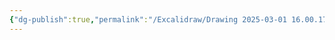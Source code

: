 ```yaml
---
{"dg-publish":true,"permalink":"/Excalidraw/Drawing 2025-03-01 16.00.17.excalidraw/","tags":["excalidraw"]}
---
```

<style> .container {font-family: sans-serif; text-align: center;} .button-wrapper button {z-index: 1;height: 40px; width: 100px; margin: 10px;padding: 5px;} .excalidraw .App-menu_top .buttonList { display: flex;} .excalidraw-wrapper { height: 800px; margin: 50px; position: relative;} :root[dir="ltr"] .excalidraw .layer-ui__wrapper .zen-mode-transition.App-menu_bottom--transition-left {transform: none;} </style><script src="https://cdn.jsdelivr.net/npm/react@17/umd/react.production.min.js"></script><script src="https://cdn.jsdelivr.net/npm/react-dom@17/umd/react-dom.production.min.js"></script><script type="text/javascript" src="https://cdn.jsdelivr.net/npm/@excalidraw/excalidraw@0/dist/excalidraw.production.min.js"></script><div id="Drawing_2025-03-01_1600.17.excalidraw.md"></div><script>(function(){const InitialData={"type":"excalidraw","version":2,"source":"https://github.com/zsviczian/obsidian-excalidraw-plugin/releases/tag/2.6.7","elements":[{"id":"CD9RAMD-EoIp9ck5HYNzj","type":"arrow","x":-99.5999755859375,"y":40.86248016357422,"width":321.5999755859375,"height":0,"angle":0,"strokeColor":"#1e1e1e","backgroundColor":"transparent","fillStyle":"solid","strokeWidth":1,"strokeStyle":"solid","roughness":0,"opacity":100,"groupIds":[],"frameId":null,"index":"a0","roundness":{"type":2},"seed":662517399,"version":35,"versionNonce":50881113,"isDeleted":false,"boundElements":null,"updated":1740816026941,"link":null,"locked":false,"points":[[0,0],[321.5999755859375,0]],"lastCommittedPoint":null,"startBinding":null,"endBinding":null,"startArrowhead":null,"endArrowhead":"arrow","elbowed":false},{"id":"aJ7cNwcS_A3pVI3s_wle6","type":"arrow","x":-98.79998779296875,"y":42.46251678466797,"width":190.7999725341797,"height":190.79997253417963,"angle":0,"strokeColor":"#1e1e1e","backgroundColor":"transparent","fillStyle":"solid","strokeWidth":1,"strokeStyle":"solid","roughness":0,"opacity":100,"groupIds":[],"frameId":null,"index":"a1","roundness":{"type":2},"seed":1953742039,"version":48,"versionNonce":1162238137,"isDeleted":false,"boundElements":null,"updated":1740816342603,"link":null,"locked":false,"points":[[0,0],[-190.7999725341797,190.79997253417963]],"lastCommittedPoint":null,"startBinding":null,"endBinding":null,"startArrowhead":null,"endArrowhead":"arrow","elbowed":false},{"id":"bTtsjWneBsAIEvGwby2bU","type":"arrow","x":-98,"y":42.46251678466797,"width":1.4210854715202004e-14,"height":292.80003356933594,"angle":0,"strokeColor":"#1e1e1e","backgroundColor":"transparent","fillStyle":"solid","strokeWidth":1,"strokeStyle":"solid","roughness":0,"opacity":100,"groupIds":[],"frameId":null,"index":"a2","roundness":{"type":2},"seed":596155353,"version":29,"versionNonce":1517514231,"isDeleted":false,"boundElements":null,"updated":1740816035474,"link":null,"locked":false,"points":[[0,0],[1.4210854715202004e-14,-292.80003356933594]],"lastCommittedPoint":null,"startBinding":null,"endBinding":null,"startArrowhead":null,"endArrowhead":"arrow","elbowed":false},{"id":"3PPiSpAM8VPRLYFOrxZhH","type":"line","x":-97.20001220703125,"y":42.46251678466797,"width":184.00003051757812,"height":184.00003051757812,"angle":0,"strokeColor":"#1e1e1e","backgroundColor":"transparent","fillStyle":"solid","strokeWidth":1,"strokeStyle":"solid","roughness":0,"opacity":100,"groupIds":[],"frameId":null,"index":"a3","roundness":{"type":2},"seed":694766041,"version":132,"versionNonce":214427225,"isDeleted":false,"boundElements":null,"updated":1740816105645,"link":null,"locked":false,"points":[[0,0],[184.00003051757812,-184.00003051757812]],"lastCommittedPoint":null,"startBinding":null,"endBinding":null,"startArrowhead":null,"endArrowhead":null},{"id":"VJaAzUQODboJ7bFHaAGl7","type":"line","x":-97.20001220703125,"y":42.46251678466797,"width":183.1999969482422,"height":183.1999969482422,"angle":0,"strokeColor":"#1e1e1e","backgroundColor":"transparent","fillStyle":"solid","strokeWidth":1,"strokeStyle":"solid","roughness":0,"opacity":100,"groupIds":[],"frameId":null,"index":"a5","roundness":{"type":2},"seed":1810029849,"version":71,"versionNonce":943566935,"isDeleted":false,"boundElements":null,"updated":1740816085014,"link":null,"locked":false,"points":[[0,0],[-183.1999969482422,-183.1999969482422]],"lastCommittedPoint":null,"startBinding":null,"endBinding":null,"startArrowhead":null,"endArrowhead":null},{"id":"caJ7uy_liNWC-fh-skRrI","type":"ellipse","x":-282.0000305175781,"y":-159.13748931884766,"width":370.3999938964844,"height":30.399993896484375,"angle":0,"strokeColor":"#1e1e1e","backgroundColor":"transparent","fillStyle":"solid","strokeWidth":1,"strokeStyle":"solid","roughness":0,"opacity":100,"groupIds":[],"frameId":null,"index":"a6","roundness":{"type":2},"seed":1559193977,"version":87,"versionNonce":590402553,"isDeleted":false,"boundElements":null,"updated":1740816101761,"link":null,"locked":false},{"id":"jmUTI0g2","type":"text","x":-82,"y":-247.13751983642578,"width":12,"height":25,"angle":0,"strokeColor":"#1e1e1e","backgroundColor":"transparent","fillStyle":"solid","strokeWidth":1,"strokeStyle":"solid","roughness":0,"opacity":100,"groupIds":[],"frameId":null,"index":"a7","roundness":null,"seed":1453783255,"version":4,"versionNonce":1089457849,"isDeleted":false,"boundElements":null,"updated":1740816115664,"link":null,"locked":false,"text":"z","rawText":"z","fontSize":20,"fontFamily":5,"textAlign":"left","verticalAlign":"top","containerId":null,"originalText":"z","autoResize":true,"lineHeight":1.25},{"id":"VSJX7O8b","type":"text","x":191.60003662109375,"y":3.2624740600585938,"width":11,"height":25,"angle":0,"strokeColor":"#1e1e1e","backgroundColor":"transparent","fillStyle":"solid","strokeWidth":1,"strokeStyle":"solid","roughness":0,"opacity":100,"groupIds":[],"frameId":null,"index":"a8","roundness":null,"seed":1667076727,"version":4,"versionNonce":1362787097,"isDeleted":false,"boundElements":null,"updated":1740816118173,"link":null,"locked":false,"text":"y","rawText":"y","fontSize":20,"fontFamily":5,"textAlign":"left","verticalAlign":"top","containerId":null,"originalText":"y","autoResize":true,"lineHeight":1.25},{"id":"1VZcffGU","type":"text","x":-216.39996337890625,"y":172.06249237060547,"width":12,"height":25,"angle":0,"strokeColor":"#1e1e1e","backgroundColor":"transparent","fillStyle":"solid","strokeWidth":1,"strokeStyle":"solid","roughness":0,"opacity":100,"groupIds":[],"frameId":null,"index":"a9","roundness":null,"seed":1759987929,"version":22,"versionNonce":280955927,"isDeleted":false,"boundElements":null,"updated":1740816130122,"link":null,"locked":false,"text":"x","rawText":"x","fontSize":20,"fontFamily":5,"textAlign":"left","verticalAlign":"top","containerId":null,"originalText":"x","autoResize":true,"lineHeight":1.25},{"id":"RE7qDwdml1vbPRxg34g8e","type":"line","x":-98.800048828125,"y":38.462486267089844,"width":172.7999267578125,"height":41.599945068359375,"angle":0,"strokeColor":"#1e1e1e","backgroundColor":"transparent","fillStyle":"solid","strokeWidth":1,"strokeStyle":"solid","roughness":0,"opacity":100,"groupIds":[],"frameId":null,"index":"aC","roundness":{"type":2},"seed":341717591,"version":527,"versionNonce":1495712857,"isDeleted":false,"boundElements":null,"updated":1740816366883,"link":null,"locked":false,"points":[[0,0],[-6.4000244140625,-12.7999267578125],[-32.79986572265625,-27.999969482421875],[-57.5999755859375,-36.799957275390625],[-89.60003662109375,-41.599945068359375],[-136.00006103515625,-41.599945068359375],[-172.7999267578125,-33.600006103515625]],"lastCommittedPoint":[-179.199951171875,-83.19998168945312],"startBinding":null,"endBinding":null,"startArrowhead":null,"endArrowhead":null},{"id":"-Zk0JJGR51pYwxRBMSFK1","type":"line","x":-269.20001220703125,"y":4.862480163574219,"width":0,"height":208.79998779296875,"angle":0,"strokeColor":"#1e1e1e","backgroundColor":"transparent","fillStyle":"solid","strokeWidth":1,"strokeStyle":"solid","roughness":0,"opacity":100,"groupIds":[],"frameId":null,"index":"aF","roundness":{"type":2},"seed":1521575577,"version":54,"versionNonce":1413959609,"isDeleted":false,"boundElements":null,"updated":1740816344736,"link":null,"locked":false,"points":[[0,0],[0,208.79998779296875]],"lastCommittedPoint":null,"startBinding":null,"endBinding":null,"startArrowhead":null,"endArrowhead":null},{"id":"Vkule7wDTDSJ26H_bv38E","type":"line","x":178.79998779296875,"y":38.86856634860641,"width":172.7999267578125,"height":41.599945068359375,"angle":0,"strokeColor":"#1e1e1e","backgroundColor":"transparent","fillStyle":"solid","strokeWidth":1,"strokeStyle":"solid","roughness":0,"opacity":100,"groupIds":[],"frameId":null,"index":"aG","roundness":{"type":2},"seed":356816633,"version":608,"versionNonce":1349632503,"isDeleted":false,"boundElements":[],"updated":1740816376932,"link":null,"locked":false,"points":[[0,0],[-6.4000244140625,-12.7999267578125],[-32.79986572265625,-27.999969482421875],[-57.5999755859375,-36.799957275390625],[-89.60003662109375,-41.599945068359375],[-136.00006103515625,-41.599945068359375],[-172.7999267578125,-33.600006103515625]],"lastCommittedPoint":null,"startBinding":null,"endBinding":null,"startArrowhead":null,"endArrowhead":null},{"id":"9oCBeQj_sdSyyPqk-I1tX","type":"line","x":-270,"y":7.262474060058594,"width":274.4000244140625,"height":0,"angle":0,"strokeColor":"#1e1e1e","backgroundColor":"transparent","fillStyle":"solid","strokeWidth":1,"strokeStyle":"solid","roughness":0,"opacity":100,"groupIds":[],"frameId":null,"index":"aH","roundness":{"type":2},"seed":1434775607,"version":62,"versionNonce":1212632855,"isDeleted":false,"boundElements":null,"updated":1740816382364,"link":null,"locked":false,"points":[[0,0],[274.4000244140625,0]],"lastCommittedPoint":null,"startBinding":null,"endBinding":null,"startArrowhead":null,"endArrowhead":null},{"id":"-XEstNESM564FEmaJa9R6","type":"line","x":6.79998779296875,"y":7.262474060058594,"width":1.3322676295501878e-14,"height":206.39999389648438,"angle":0,"strokeColor":"#1e1e1e","backgroundColor":"transparent","fillStyle":"solid","strokeWidth":1,"strokeStyle":"solid","roughness":0,"opacity":100,"groupIds":[],"frameId":null,"index":"aI","roundness":{"type":2},"seed":844918457,"version":43,"versionNonce":101331191,"isDeleted":false,"boundElements":null,"updated":1740816387597,"link":null,"locked":false,"points":[[0,0],[-1.3322676295501878e-14,206.39999389648438]],"lastCommittedPoint":null,"startBinding":null,"endBinding":null,"startArrowhead":null,"endArrowhead":null},{"id":"aBVWUM_LFwSjqjbYXUZuz","type":"line","x":-270,"y":215.26250457763672,"width":278.4000244140625,"height":0,"angle":0,"strokeColor":"#1e1e1e","backgroundColor":"transparent","fillStyle":"solid","strokeWidth":1,"strokeStyle":"solid","roughness":0,"opacity":100,"groupIds":[],"frameId":null,"index":"aJ","roundness":{"type":2},"seed":669947609,"version":43,"versionNonce":1374695127,"isDeleted":false,"boundElements":null,"updated":1740816391294,"link":null,"locked":false,"points":[[0,0],[278.4000244140625,0]],"lastCommittedPoint":null,"startBinding":null,"endBinding":null,"startArrowhead":null,"endArrowhead":null},{"id":"JuLrCHV5oyKRUJFsuINg7","type":"line","x":179.60003662109375,"y":41.66246795654297,"width":169.60003662109375,"height":169.60003662109375,"angle":0,"strokeColor":"#1e1e1e","backgroundColor":"transparent","fillStyle":"solid","strokeWidth":1,"strokeStyle":"solid","roughness":0,"opacity":100,"groupIds":[],"frameId":null,"index":"aK","roundness":{"type":2},"seed":645456633,"version":65,"versionNonce":673220887,"isDeleted":false,"boundElements":null,"updated":1740816398994,"link":null,"locked":false,"points":[[0,0],[-169.60003662109375,169.60003662109375]],"lastCommittedPoint":null,"startBinding":null,"endBinding":null,"startArrowhead":null,"endArrowhead":null},{"id":"NMotRApsx-YtPfZKHn6Dl","type":"line","x":-71.80001068115234,"y":94.66249084472656,"width":195.60002136230472,"height":195.6000213623047,"angle":0,"strokeColor":"#1e1e1e","backgroundColor":"transparent","fillStyle":"solid","strokeWidth":1,"strokeStyle":"solid","roughness":0,"opacity":100,"groupIds":[],"frameId":null,"index":"a4","roundness":{"type":2},"seed":255021175,"version":101,"versionNonce":406244409,"isDeleted":true,"boundElements":[],"updated":1740816078034,"link":null,"locked":false,"points":[[0,0],[195.60002136230472,-195.6000213623047]],"lastCommittedPoint":null,"startBinding":null,"endBinding":null,"startArrowhead":null,"endArrowhead":null},{"id":"N4G_c1M14fChaD6iWLjpt","type":"freedraw","x":-202.79998779296875,"y":197.66246795654297,"width":0.0001,"height":0.0001,"angle":0,"strokeColor":"#1e1e1e","backgroundColor":"transparent","fillStyle":"solid","strokeWidth":1,"strokeStyle":"solid","roughness":0,"opacity":100,"groupIds":[],"frameId":null,"index":"aA","roundness":null,"seed":1084334393,"version":4,"versionNonce":1020717913,"isDeleted":true,"boundElements":null,"updated":1740816125025,"link":null,"locked":false,"points":[[0,0],[0.0001,0.0001]],"pressures":[],"simulatePressure":true,"lastCommittedPoint":[0.0001,0.0001]},{"id":"jB2125jaBV5vQIexk329K","type":"freedraw","x":-202.79998779296875,"y":197.66246795654297,"width":0.0001,"height":0.0001,"angle":0,"strokeColor":"#1e1e1e","backgroundColor":"transparent","fillStyle":"solid","strokeWidth":1,"strokeStyle":"solid","roughness":0,"opacity":100,"groupIds":[],"frameId":null,"index":"aB","roundness":null,"seed":836640729,"version":4,"versionNonce":941597305,"isDeleted":true,"boundElements":null,"updated":1740816124718,"link":null,"locked":false,"points":[[0,0],[0.0001,0.0001]],"pressures":[],"simulatePressure":true,"lastCommittedPoint":[0.0001,0.0001]},{"id":"bNXDk7elW0Dn5xrL9Vf4e","type":"line","x":96.39990234375,"y":40.56621155915437,"width":179.199951171875,"height":83.19998168945312,"angle":0,"strokeColor":"#1e1e1e","backgroundColor":"transparent","fillStyle":"solid","strokeWidth":1,"strokeStyle":"solid","roughness":0,"opacity":100,"groupIds":[],"frameId":null,"index":"aD","roundness":{"type":2},"seed":1614842265,"version":368,"versionNonce":1245994585,"isDeleted":true,"boundElements":[],"updated":1740816349695,"link":null,"locked":false,"points":[[0,0],[-5.5999755859375,-15.199951171875],[-18.39996337890625,-37.5999755859375],[-36,-55.999969482421875],[-56.79998779296875,-69.5999755859375],[-112.79998779296875,-83.19998168945312],[-179.199951171875,-83.19998168945312]],"lastCommittedPoint":null,"startBinding":null,"endBinding":null,"startArrowhead":null,"endArrowhead":null},{"id":"7gYqtraX1qEKDf90YvYfC","type":"line","x":-275.5999755859375,"y":-40.737525939941406,"width":0,"height":204.00003051757812,"angle":0,"strokeColor":"#1e1e1e","backgroundColor":"transparent","fillStyle":"solid","strokeWidth":1,"strokeStyle":"solid","roughness":0,"opacity":100,"groupIds":[],"frameId":null,"index":"aE","roundness":{"type":2},"seed":1395280375,"version":66,"versionNonce":1861696855,"isDeleted":true,"boundElements":null,"updated":1740816318665,"link":null,"locked":false,"points":[[0,0],[0,204.00003051757812]],"lastCommittedPoint":null,"startBinding":null,"endBinding":null,"startArrowhead":null,"endArrowhead":null}],"appState":{"theme":"dark","viewBackgroundColor":"#ffffff","currentItemStrokeColor":"#1e1e1e","currentItemBackgroundColor":"transparent","currentItemFillStyle":"solid","currentItemStrokeWidth":1,"currentItemStrokeStyle":"solid","currentItemRoughness":0,"currentItemOpacity":100,"currentItemFontFamily":5,"currentItemFontSize":20,"currentItemTextAlign":"left","currentItemStartArrowhead":null,"currentItemEndArrowhead":"arrow","currentItemArrowType":"round","scrollX":545,"scrollY":416.8625183105469,"zoom":{"value":1},"currentItemRoundness":"round","gridSize":null,"gridStep":5,"gridModeEnabled":false,"gridColor":{"Bold":"rgba(217, 217, 217, 0.5)","Regular":"rgba(230, 230, 230, 0.5)"},"currentStrokeOptions":null,"frameRendering":{"enabled":true,"clip":true,"name":true,"outline":true},"objectsSnapModeEnabled":false,"activeTool":{"type":"selection","customType":null,"locked":false,"lastActiveTool":null}},"files":{}};InitialData.scrollToContent=true;App=()=>{const e=React.useRef(null),t=React.useRef(null),[n,i]=React.useState({width:void 0,height:void 0});return React.useEffect(()=>{i({width:t.current.getBoundingClientRect().width,height:t.current.getBoundingClientRect().height});const e=()=>{i({width:t.current.getBoundingClientRect().width,height:t.current.getBoundingClientRect().height})};return window.addEventListener("resize",e),()=>window.removeEventListener("resize",e)},[t]),React.createElement(React.Fragment,null,React.createElement("div",{className:"excalidraw-wrapper",ref:t},React.createElement(ExcalidrawLib.Excalidraw,{ref:e,width:n.width,height:n.height,initialData:InitialData,viewModeEnabled:!0,zenModeEnabled:!0,gridModeEnabled:!1})))},excalidrawWrapper=document.getElementById("Drawing_2025-03-01_1600.17.excalidraw.md");ReactDOM.render(React.createElement(App),excalidrawWrapper);})();</script>